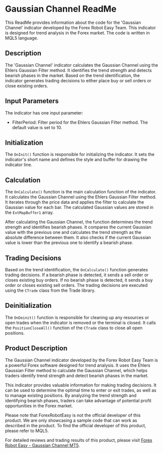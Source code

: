 # Gaussian Channel ReadMe

This ReadMe provides information about the code for the 'Gaussian Channel' indicator developed by the Forex Robot Easy Team. This indicator is designed for trend analysis in the Forex market. The code is written in MQL5 language.

## Description

The 'Gaussian Channel' indicator calculates the Gaussian Channel using the Ehlers Gaussian Filter method. It identifies the trend strength and detects bearish phases in the market. Based on the trend identification, the indicator generates trading decisions to either place buy or sell orders or close existing orders.

## Input Parameters

The indicator has one input parameter:

- FilterPeriod: Filter period for the Ehlers Gaussian Filter method. The default value is set to 10.

## Initialization

The `OnInit()` function is responsible for initializing the indicator. It sets the indicator's short name and defines the style and buffer for drawing the indicator line.

## Calculation

The `OnCalculate()` function is the main calculation function of the indicator. It calculates the Gaussian Channel using the Ehlers Gaussian Filter method. It iterates through the price data and applies the filter to calculate the Gaussian value for each bar. The calculated Gaussian values are stored in the `ExtMapBuffer1` array.

After calculating the Gaussian Channel, the function determines the trend strength and identifies bearish phases. It compares the current Gaussian value with the previous one and calculates the trend strength as the absolute difference between them. It also checks if the current Gaussian value is lower than the previous one to identify a bearish phase.

## Trading Decisions

Based on the trend identification, the `OnCalculate()` function generates trading decisions. If a bearish phase is detected, it sends a sell order or closes existing buy orders. If no bearish phase is detected, it sends a buy order or closes existing sell orders. The trading decisions are executed using the `CTrade` class from the Trade library.

## Deinitialization

The `OnDeinit()` function is responsible for cleaning up any resources or open trades when the indicator is removed or the terminal is closed. It calls the `PositionCloseAll()` function of the `CTrade` class to close all open positions.

## Product Description

The Gaussian Channel indicator developed by the Forex Robot Easy Team is a powerful Forex software designed for trend analysis. It uses the Ehlers Gaussian Filter method to calculate the Gaussian Channel, which helps traders identify trend strength and detect bearish phases in the market.

This indicator provides valuable information for making trading decisions. It can be used to determine the optimal time to enter or exit trades, as well as to manage existing positions. By analyzing the trend strength and identifying bearish phases, traders can take advantage of potential profit opportunities in the Forex market.

Please note that ForexRobotEasy is not the official developer of this product. We are only showcasing a sample code that can work as described in the product. To find the official developer of this product, please refer to MQL5.

For detailed reviews and trading results of this product, please visit [Forex Robot Easy - Gaussian Channel MT5](https://forexroboteasy.com/forex-robot-review/review-gaussian-channel-mt5-a-powerful-forex-software-for-trend-analysis/).
